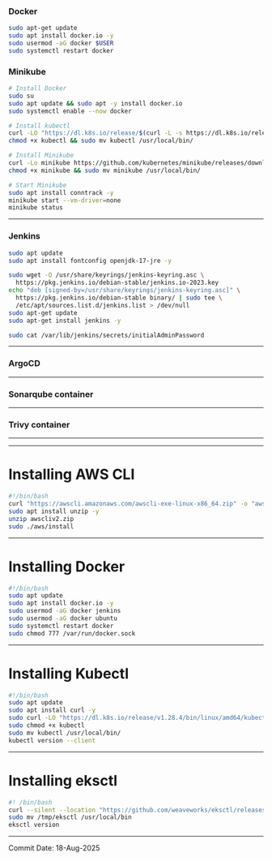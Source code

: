 





### Docker
```bash
sudo apt-get update
sudo apt install docker.io -y
sudo usermod -aG docker $USER
sudo systemctl restart docker
```

### Minikube
```bash
# Install Docker
sudo su
sudo apt update && sudo apt -y install docker.io
sudo systemctl enable --now docker

# Install kubectl
curl -LO "https://dl.k8s.io/release/$(curl -L -s https://dl.k8s.io/release/stable.txt)/bin/linux/amd64/kubectl"
chmod +x kubectl && sudo mv kubectl /usr/local/bin/

# Install Minikube
curl -Lo minikube https://github.com/kubernetes/minikube/releases/download/v1.24.0/minikube-linux-amd64
chmod +x minikube && sudo mv minikube /usr/local/bin/

# Start Minikube
sudo apt install conntrack -y
minikube start --vm-driver=none
minikube status
```
---

### Jenkins

```bash
sudo apt update
sudo apt install fontconfig openjdk-17-jre -y
```
```bash
sudo wget -O /usr/share/keyrings/jenkins-keyring.asc \
  https://pkg.jenkins.io/debian-stable/jenkins.io-2023.key
echo "deb [signed-by=/usr/share/keyrings/jenkins-keyring.asc]" \
  https://pkg.jenkins.io/debian-stable binary/ | sudo tee \
  /etc/apt/sources.list.d/jenkins.list > /dev/null
sudo apt-get update
sudo apt-get install jenkins -y
```
```bash
sudo cat /var/lib/jenkins/secrets/initialAdminPassword
```

---
### ArgoCD
---
### Sonarqube container
---
### Trivy container 
---



---
# Installing AWS CLI
```bash
#!/bin/bash
curl "https://awscli.amazonaws.com/awscli-exe-linux-x86_64.zip" -o "awscliv2.zip"
sudo apt install unzip -y
unzip awscliv2.zip
sudo ./aws/install
```

---
# Installing Docker 
```bash
#!/bin/bash
sudo apt update
sudo apt install docker.io -y
sudo usermod -aG docker jenkins
sudo usermod -aG docker ubuntu
sudo systemctl restart docker
sudo chmod 777 /var/run/docker.sock
```

---
# Installing Kubectl
```bash
#!/bin/bash
sudo apt update
sudo apt install curl -y
sudo curl -LO "https://dl.k8s.io/release/v1.28.4/bin/linux/amd64/kubectl"
sudo chmod +x kubectl
sudo mv kubectl /usr/local/bin/
kubectl version --client
```
---

# Installing eksctl
```bash
#! /bin/bash
curl --silent --location "https://github.com/weaveworks/eksctl/releases/latest/download/eksctl_$(uname -s)_amd64.tar.gz" | tar xz -C /tmp
sudo mv /tmp/eksctl /usr/local/bin
eksctl version
```


---




Commit Date: 18-Aug-2025
